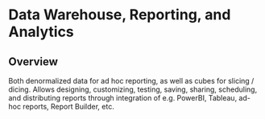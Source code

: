 # Data Warehouse, Reporting, and Analytics
## Overview
Both denormalized data for ad hoc reporting, as well as cubes for slicing / dicing.  Allows designing, customizing, testing, saving, sharing, scheduling, and distributing reports through integration of e.g. PowerBI, Tableau, ad-hoc reports, Report Builder, etc.